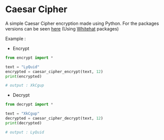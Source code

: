 # Caesar Cipher

A simple Caesar Cipher encryption made using Python.
For the packages versions can be seen [here](https://github.com/EterNomm/Whitehat/blob/main/examples/caesar_cipher.py) (Using [Whitehat](https://pypi.org/project/whitehat) packages)

Example :
- Encrypt
```py
from encrypt import *

text = "LyQuid"
encrypted = caesar_cipher_encrypt(text, 12)
print(encrypted)

# output : XkCgup
```

- Decrypt
```py
from decrypt import *

text = "XkCgup"
decrypted = caesar_cipher_decrypt(text, 12)
print(decrypted)

# output : LyQuid
```
